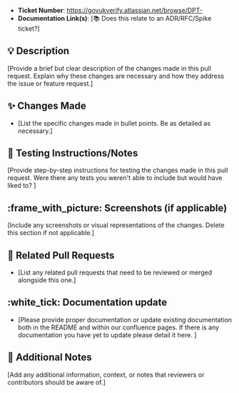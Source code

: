- **Ticket Number**: https://govukverify.atlassian.net/browse/DPT-
- **Documentation Link(s)**: [:books: Does this relate to an ADR/RFC/Spike ticket?]

## :bulb: Description

[Provide a brief but clear description of the changes made in this pull request. Explain why these changes are necessary and how they address the issue or feature request.]

## :sparkles: Changes Made

- [List the specific changes made in bullet points. Be as detailed as necessary.]

## :test_tube: Testing Instructions/Notes

[Provide step-by-step instructions for testing the changes made in this pull request. Were there any tests you weren't able to include but would have liked to? ]

## :frame_with_picture: Screenshots (if applicable)

[Include any screenshots or visual representations of the changes. Delete this section if not applicable.]

## :handshake: Related Pull Requests

- [List any related pull requests that need to be reviewed or merged alongside this one.]

## :white_tick: Documentation update

- [Please provide proper documentation or update existing documentation both in the README and within our confluence pages. If there is any documentation you have yet to update please detail it here. ]

## :memo: Additional Notes

[Add any additional information, context, or notes that reviewers or contributors should be aware of.]

<!-- You can remove any sections that are not applicable to your pull request. -->
